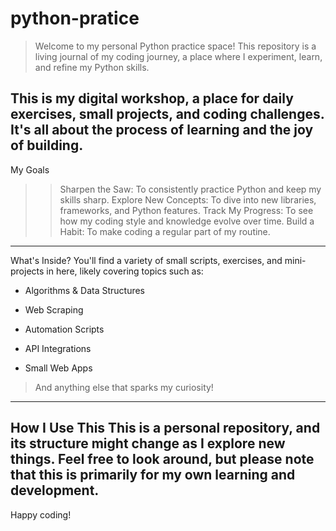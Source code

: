 # python-pratice

> Welcome to my personal Python practice space! This repository is a living journal of my coding journey, a place where I experiment, learn, and refine my Python skills.

This is my digital workshop, a place for daily exercises, small projects, and coding challenges. It's all about the process of learning and the joy of building.
---
My Goals
>> Sharpen the Saw: To consistently practice Python and keep my skills sharp.
>> Explore New Concepts: To dive into new libraries, frameworks, and Python features.
>> Track My Progress: To see how my coding style and knowledge evolve over time.
>> Build a Habit: To make coding a regular part of my routine.

---
What's Inside?
You'll find a variety of small scripts, exercises, and mini-projects in here, likely covering topics such as:

- Algorithms & Data Structures

- Web Scraping

- Automation Scripts

- API Integrations

- Small Web Apps

>And anything else that sparks my curiosity!
---
How I Use This
This is a personal repository, and its structure might change as I explore new things. Feel free to look around, but please note that this is primarily for my own learning and development.
---
Happy coding!

